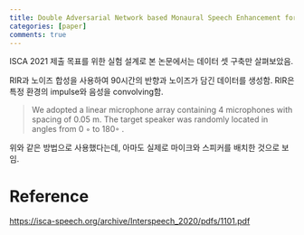 ```yaml
---
title: Double Adversarial Network based Monaural Speech Enhancement for Robust Speech Recognition (ISCA 2020)
categories: [paper]
comments: true
---
```

ISCA 2021 제출 목표를 위한 실험 설계로 본 논문에서는 데이터 셋 구축만 살펴보았음.

RIR과 노이즈 합성을 사용하여 90시간의 반향과 노이즈가 담긴 데이터를 생성함. RIR은 특정 환경의 impulse와 음성을 convolving함.

> We adopted a linear microphone array containing 4 microphones with spacing of 0.05 m. The target speaker was randomly located in angles from 0 ◦ to 180◦ . 

위와 같은 방법으로 사용했다는데, 아마도 실제로 마이크와 스피커를 배치한 것으로 보임.

# Reference

https://isca-speech.org/archive/Interspeech_2020/pdfs/1101.pdf

